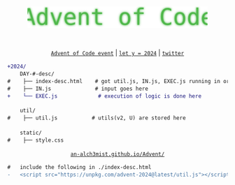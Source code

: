 <p align="center">
  <a href= "https://an-alch3mist.github.io/Advent/" target="_blank" rel="noopener noreferrer">
    <img height="50px"  src="https://github.com/an-alch3mist/Advent/blob/main/root/readme/advent%20of%20code.svg" alt="Advent of Code logo">
  </a>
</p>

<br/>

<p align="center">
	 <a href="https://adventofcode.com/"><code>Advent of Code event</code></a> | <a href="https://github.com/an-alch3mist/Advent/tree/main/2024"><code>let y = 2024</code></a>  | <a href="https://x.com/Marching_Tetrod"><code>twitter</code></a>
</p>


```diff
+2024/
    DAY-#-desc/
#    ├── index-desc.html    # got util.js, IN.js, EXEC.js running in order         
#    ├── IN.js              # input goes here
+    └── EXEC.js             # execution of logic is done here
    
    util/
#    ├── util.js           # utils(v2, U) are stored here

    static/
#    ├── style.css
```

<!--
- text in red
+ text in green
! text in orange
# text in gray
@@ text in purple (and bold)@@
-->

<p align="center">
	 <a href="https://unpkg.com/advent-2024@latest/util/util.js"><code>an-alch3mist.github.io/Advent/</code></a>
</p>


```diff
#	include the following in ./index-desc.html
-	<script src="https://unpkg.com/advent-2024@latest/util.js"></script>
```

